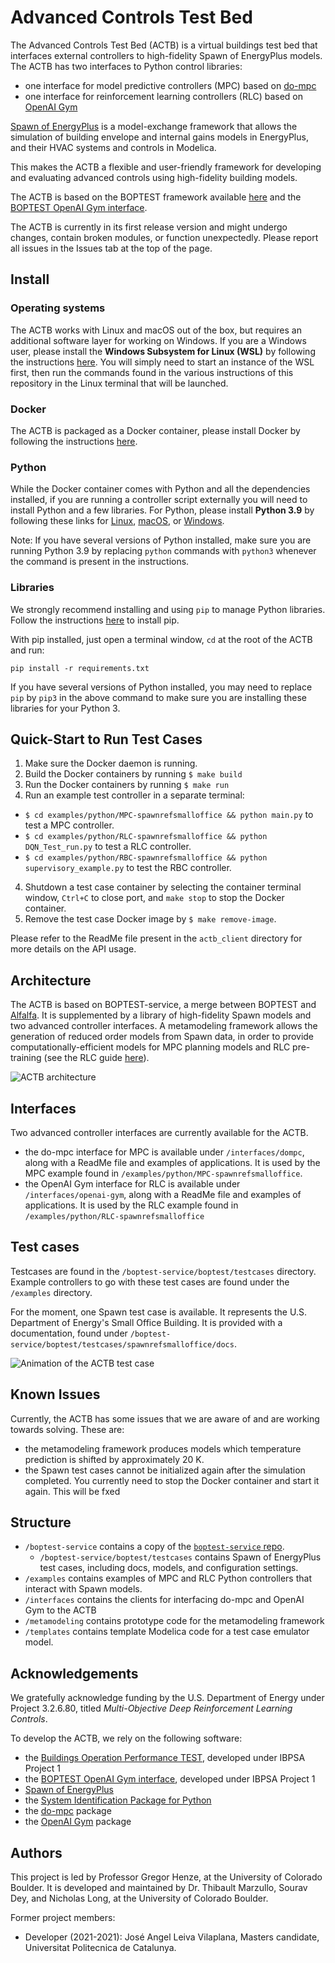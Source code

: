 # Advanced Controls Test Bed

The Advanced Controls Test Bed (ACTB) is a virtual buildings test bed that interfaces external controllers to high-fidelity Spawn of EnergyPlus models. 
The ACTB has two interfaces to Python control libraries:
- one interface for model predictive controllers (MPC) based on [do-mpc](https://www.do-mpc.com/en/latest/)
- one interface for reinforcement learning controllers (RLC) based on [OpenAI Gym](https://gym.openai.com/)

[Spawn of EnergyPlus](https://www.energy.gov/eere/buildings/downloads/spawn-energyplus-spawn) is a model-exchange framework that allows the simulation of building envelope and internal gains models in EnergyPlus, and their HVAC systems and controls in Modelica.

This makes the ACTB a flexible and user-friendly framework for developing and evaluating advanced controls using high-fidelity building models.

The ACTB is based on the BOPTEST framework available [here](https://github.com/ibpsa/project1-boptest) and the [BOPTEST OpenAI Gym interface](https://github.com/ibpsa/project1-boptest-gym).

The ACTB is currently in its first release version and might undergo changes, contain broken modules, or function unexpectedly. Please report all issues in the Issues tab at the top of the page.

## Install

### Operating systems

The ACTB works with Linux and macOS out of the box, but requires an additional software layer for working on Windows. If you are a Windows user,
please install the **Windows Subsystem for Linux (WSL)** by following the instructions [here](https://docs.microsoft.com/en-us/windows/wsl/install).
You will simply need to start an instance of the WSL first, then run the commands found in the various instructions of this repository in the Linux terminal
that will be launched.

### Docker

The ACTB is packaged as a Docker container, please install Docker by following the instructions [here](https://docs.docker.com/get-docker/).

### Python

While the Docker container comes with Python and all the dependencies installed, if you are running a controller script externally
you will need to install Python and a few libraries. For Python, please install **Python 3.9** by following these links for [Linux](https://docs.python-guide.org/starting/install3/linux/),
[macOS](https://docs.python-guide.org/starting/install3/osx/), or [Windows](https://docs.python.org/3/using/windows.html).

Note: If you have several versions of Python installed, make sure you are running Python 3.9 by replacing `python` 
commands with `python3` whenever the command is present in the instructions.

### Libraries

We strongly recommend installing and using `pip` to manage Python libraries.
Follow the instructions [here](https://pip.pypa.io/en/stable/installation/) to install pip.

With pip installed, just open a terminal window, `cd` at the root of the ACTB
and run:

`pip install -r requirements.txt`

If you have several versions of Python installed, you may need to replace `pip` by `pip3` in the above command to make sure you 
are installing these libraries for your Python 3. 

## Quick-Start to Run Test Cases

1. Make sure the Docker daemon is running. 
2. Build the Docker containers by running ``$ make build``
3. Run the Docker containers by running ``$ make run``
4. Run an example test controller in a separate terminal:

  * ``$ cd examples/python/MPC-spawnrefsmalloffice && python main.py`` to test a MPC controller.
  * ``$ cd examples/python/RLC-spawnrefsmalloffice && python DQN_Test_run.py`` to test a RLC controller.
  * ``$ cd examples/python/RBC-spawnrefsmalloffice && python supervisory_example.py`` to test the RBC controller.
 
4. Shutdown a test case container by selecting the container terminal window, ``Ctrl+C`` to close port, and ``make stop`` to stop the Docker container.
5. Remove the test case Docker image by ``$ make remove-image``.

Please refer to the ReadMe file present in the ```actb_client``` directory for more details on the API usage.

## Architecture

The ACTB is based on BOPTEST-service, a merge between BOPTEST and [Alfalfa](https://github.com/NREL/alfalfa). It is supplemented by a library of high-fidelity Spawn models and two advanced controller interfaces. A metamodeling framework allows the generation of reduced order models from Spawn data, in order to provide computationally-efficient models for MPC planning models and RLC pre-training (see the RLC guide [here](TODO)).

![ACTB architecture](docs/figures/ACTBarchi.png)
## Interfaces

Two advanced controller interfaces are currently available for the ACTB.
- the do-mpc interface for MPC is available under ``/interfaces/dompc``, along with a ReadMe file and examples of applications. It is used by the MPC example found in ``/examples/python/MPC-spawnrefsmalloffice``.
- the OpenAI Gym interface for RLC is available under ``/interfaces/openai-gym``, along with a ReadMe file and examples of applications. It is used by the RLC example found in ``/examples/python/RLC-spawnrefsmalloffice``

## Test cases

Testcases are found in the ``/boptest-service/boptest/testcases`` directory. Example controllers to go with these test cases are found under the ``/examples`` directory.

For the moment, one Spawn test case is available. It represents the U.S. Department of Energy's Small Office Building.
It is provided with a documentation, found under ``/boptest-service/boptest/testcases/spawnrefsmalloffice/docs``.

![Animation of the ACTB test case](docs/figures/ACTBdemo.gif)

## Known Issues

Currently, the ACTB has some issues that we are aware of and are working towards solving. These are:
- the metamodeling framework produces models which temperature prediction is shifted by approximately 20 K.
- the Spawn test cases cannot be initialized again after the simulation completed. You currently need to stop the Docker container
and start it again. This will be fxed

## Structure
- ``/boptest-service`` contains a copy of the [`boptest-service` repo](https://github.com/NREL/boptest-service).
    - ``/boptest-service/boptest/testcases`` contains Spawn of EnergyPlus test cases, including docs, models, and configuration settings.
- ``/examples`` contains examples of MPC and RLC Python controllers that interact with Spawn models.
- ``/interfaces`` contains the clients for interfacing do-mpc and OpenAI Gym to the ACTB
- ``/metamodeling`` contains prototype code for the metamodeling framework
- ``/templates`` contains template Modelica code for a test case emulator model.

## Acknowledgements
We gratefully acknowledge funding by the U.S. Department of Energy under Project 3.2.6.80, titled _Multi-Objective Deep Reinforcement Learning Controls_.

To develop the ACTB, we rely on the following software:
- the [Buildings Operation Performance TEST](https://github.com/ibpsa/project1-boptest), developed under IBPSA Project 1
- the [BOPTEST OpenAI Gym interface](https://github.com/ibpsa/project1-boptest-gym), developed under IBPSA Project 1
- [Spawn of EnergyPlus](https://www.energy.gov/eere/buildings/downloads/spawn-energyplus-spawn)
- the [System Identification Package for Python](https://github.com/CPCLAB-UNIPI/SIPPY.git)
- the [do-mpc](https://www.do-mpc.com/en/latest/) package
- the [OpenAI Gym](https://gym.openai.com/) package

## Authors
This project is led by Professor Gregor Henze, at the University of Colorado Boulder.
It is developed and maintained by Dr. Thibault Marzullo, Sourav Dey, and Nicholas Long, at the University of Colorado Boulder.

Former project members:
- Developer (2021-2021): José Angel Leiva Vilaplana, Masters candidate, Universitat Politecnica de Catalunya.
